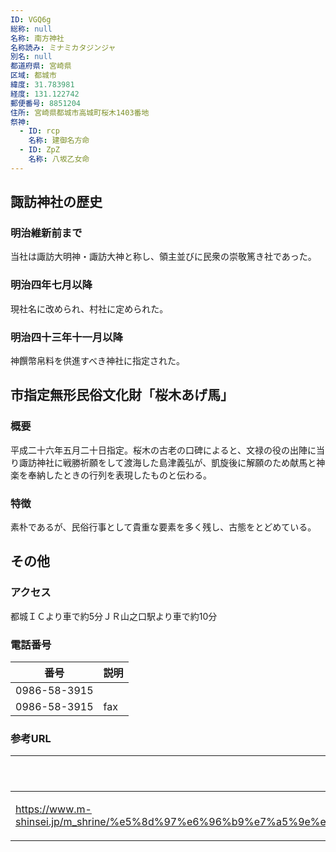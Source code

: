 ```yaml
---
ID: VGQ6g
総称: null
名称: 南方神社
名称読み: ミナミカタジンジャ
別名: null
都道府県: 宮崎県
区域: 都城市
緯度: 31.783981
経度: 131.122742
郵便番号: 8851204
住所: 宮崎県都城市高城町桜木1403番地
祭神:
  - ID: rcp
    名称: 建御名方命
  - ID: ZpZ
    名称: 八坂乙女命
---
```


## 諏訪神社の歴史

### 明治維新前まで

当社は諏訪大明神・諏訪大神と称し、領主並びに民衆の崇敬篤き社であった。

### 明治四年七月以降

現社名に改められ、村社に定められた。

### 明治四十三年十一月以降

神饌幣帛料を供進すべき神社に指定された。

## 市指定無形民俗文化財「桜木あげ馬」

### 概要

平成二十六年五月二十日指定。桜木の古老の口碑によると、文禄の役の出陣に当り諏訪神社に戦勝祈願をして渡海した島津義弘が、凱旋後に解願のため献馬と神楽を奉納したときの行列を表現したものと伝わる。

### 特徴

素朴であるが、民俗行事として貴重な要素を多く残し、古態をとどめている。

## その他

### アクセス

都城ＩＣより車で約5分ＪＲ山之口駅より車で約10分

### 電話番号

| 番号         | 説明 |
| ------------ | ---- |
| 0986-58-3915 |      |
| 0986-58-3915 | fax  |

### 参考URL

| URL                                                                                                                                                                                                   | 説明   |
| ----------------------------------------------------------------------------------------------------------------------------------------------------------------------------------------------------- | ------ |
| https://www.m-shinsei.jp/m_shrine/%e5%8d%97%e6%96%b9%e7%a5%9e%e7%a4%be%ef%bc%88%e3%81%bf%e3%81%aa%e3%81%bf%e3%81%8b%e3%81%9f%e3%81%98%e3%82%93%e3%81%98%e3%82%83%ef%bc%89%e9%ab%98%e5%9f%8e%e7%94%ba/ | 神社庁 |
